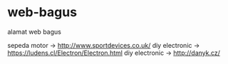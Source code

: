 # web-bagus

alamat web bagus


sepeda motor -> http://www.sportdevices.co.uk/
diy electronic -> https://ludens.cl/Electron/Electron.html
diy electronic -> http://danyk.cz/
